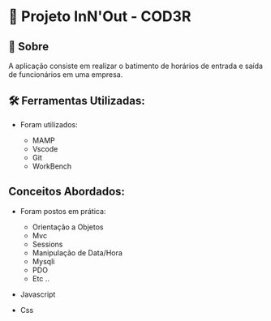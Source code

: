 # :open_file_folder:  Projeto InN'Out - COD3R


## :pushpin: Sobre


A aplicação consiste em realizar o batimento de horários de entrada e saída de funcionários em uma empresa.


## :hammer_and_wrench: Ferramentas Utilizadas:
- Foram utilizados:

    <ul>
        <li>MAMP</li>
        <li>Vscode</li>
        <li>Git</li>
        <li>WorkBench</li>        
    </ul>
    
## Conceitos Abordados:
- Foram postos em prática:
    <ul>
        <li>Orientação a Objetos</li>
        <li>Mvc</li>
        <li>Sessions</li>
        <li>Manipulação de Data/Hora</li>
        <li>Mysqli</li>
        <li>PDO</li>
        <li>Etc ..</li>
    </ul>

- Javascript
- Css
